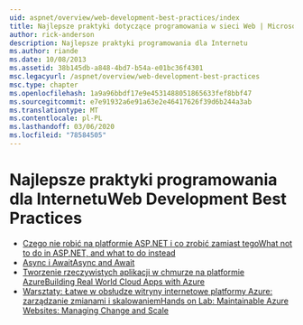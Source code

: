 ```yaml
---
uid: aspnet/overview/web-development-best-practices/index
title: Najlepsze praktyki dotyczące programowania w sieci Web | Microsoft Docs
author: rick-anderson
description: Najlepsze praktyki programowania dla Internetu
ms.author: riande
ms.date: 10/08/2013
ms.assetid: 38b145db-a848-4bd7-b54a-e01bc36f4301
msc.legacyurl: /aspnet/overview/web-development-best-practices
msc.type: chapter
ms.openlocfilehash: 1a9a96bbdf17e9e4531488051865633fef8bbf47
ms.sourcegitcommit: e7e91932a6e91a63e2e46417626f39d6b244a3ab
ms.translationtype: MT
ms.contentlocale: pl-PL
ms.lasthandoff: 03/06/2020
ms.locfileid: "78584505"
---
```

# <a name="web-development-best-practices"></a><span data-ttu-id="48789-103">Najlepsze praktyki programowania dla Internetu</span><span class="sxs-lookup"><span data-stu-id="48789-103">Web Development Best Practices</span></span>

- [<span data-ttu-id="48789-104">Czego nie robić na platformie ASP.NET i co zrobić zamiast tego</span><span class="sxs-lookup"><span data-stu-id="48789-104">What not to do in ASP.NET, and what to do instead</span></span>](what-not-to-do-in-aspnet-and-what-to-do-instead.md)
- [<span data-ttu-id="48789-105">Async i Await</span><span class="sxs-lookup"><span data-stu-id="48789-105">Async and Await</span></span>](async-and-await.md)
- [<span data-ttu-id="48789-106">Tworzenie rzeczywistych aplikacji w chmurze na platformie Azure</span><span class="sxs-lookup"><span data-stu-id="48789-106">Building Real World Cloud Apps with Azure</span></span>](../developing-apps-with-windows-azure/building-real-world-cloud-apps-with-windows-azure/index.md)
- [<span data-ttu-id="48789-107">Warsztaty: Łatwe w obsłudze witryny internetowe platformy Azure: zarządzanie zmianami i skalowaniem</span><span class="sxs-lookup"><span data-stu-id="48789-107">Hands on Lab: Maintainable Azure Websites: Managing Change and Scale</span></span>](../developing-apps-with-windows-azure/maintainable-azure-websites-managing-change-and-scale.md)
